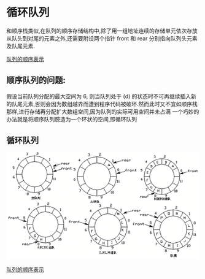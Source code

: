 # 循环队列
和顺序栈类似,在队列的顺序存储结构中,除了用一组地址连续的存储单元依次存放从队头到对尾的元素之外,还需要附设两个指针 front 和 rear 分别指向队列头元素及队尾元素.

[队列的顺序表示](./)

## 顺序队列的问题:

假设当前队列分配的最大空间为 6, 则当队列处于 (d) 的状态时不可再继续插入新的队尾元素,否则会因为数组越界而遭到程序代码被破坏.然而此时又不宜如顺序栈那样,进行存储再分配扩大数组空间,因为队列的实际可用空间并未占满
一个巧妙的办法就是将顺序队列臆造为一个环状的空间,即循环队列

## 循环队列

![loop_queue](../images/loop_queue.png)


[队列的顺序表示](./)